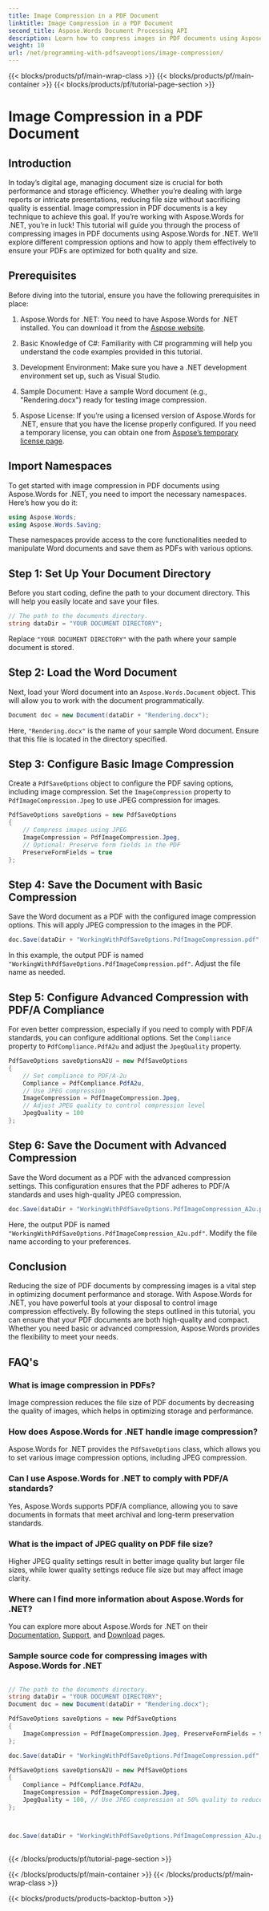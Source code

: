 ```yaml
---
title: Image Compression in a PDF Document
linktitle: Image Compression in a PDF Document
second_title: Aspose.Words Document Processing API
description: Learn how to compress images in PDF documents using Aspose.Words for .NET. Follow this guide for optimized file size and quality.
weight: 10
url: /net/programming-with-pdfsaveoptions/image-compression/
---
```


{{< blocks/products/pf/main-wrap-class >}}
{{< blocks/products/pf/main-container >}}
{{< blocks/products/pf/tutorial-page-section >}}

# Image Compression in a PDF Document

## Introduction

In today’s digital age, managing document size is crucial for both performance and storage efficiency. Whether you’re dealing with large reports or intricate presentations, reducing file size without sacrificing quality is essential. Image compression in PDF documents is a key technique to achieve this goal. If you’re working with Aspose.Words for .NET, you’re in luck! This tutorial will guide you through the process of compressing images in PDF documents using Aspose.Words for .NET. We’ll explore different compression options and how to apply them effectively to ensure your PDFs are optimized for both quality and size.

## Prerequisites

Before diving into the tutorial, ensure you have the following prerequisites in place:

1. Aspose.Words for .NET: You need to have Aspose.Words for .NET installed. You can download it from the [Aspose website](https://releases.aspose.com/words/net/).

2. Basic Knowledge of C#: Familiarity with C# programming will help you understand the code examples provided in this tutorial.

3. Development Environment: Make sure you have a .NET development environment set up, such as Visual Studio.

4. Sample Document: Have a sample Word document (e.g., "Rendering.docx") ready for testing image compression.

5. Aspose License: If you’re using a licensed version of Aspose.Words for .NET, ensure that you have the license properly configured. If you need a temporary license, you can obtain one from [Aspose’s temporary license page](https://purchase.aspose.com/temporary-license/).

## Import Namespaces

To get started with image compression in PDF documents using Aspose.Words for .NET, you need to import the necessary namespaces. Here’s how you do it:

```csharp
using Aspose.Words;
using Aspose.Words.Saving;
```

These namespaces provide access to the core functionalities needed to manipulate Word documents and save them as PDFs with various options.

## Step 1: Set Up Your Document Directory

Before you start coding, define the path to your document directory. This will help you easily locate and save your files.

```csharp
// The path to the documents directory.
string dataDir = "YOUR DOCUMENT DIRECTORY";
```

Replace `"YOUR DOCUMENT DIRECTORY"` with the path where your sample document is stored.

## Step 2: Load the Word Document

Next, load your Word document into an `Aspose.Words.Document` object. This will allow you to work with the document programmatically.

```csharp
Document doc = new Document(dataDir + "Rendering.docx");
```

Here, `"Rendering.docx"` is the name of your sample Word document. Ensure that this file is located in the directory specified.

## Step 3: Configure Basic Image Compression

Create a `PdfSaveOptions` object to configure the PDF saving options, including image compression. Set the `ImageCompression` property to `PdfImageCompression.Jpeg` to use JPEG compression for images.

```csharp
PdfSaveOptions saveOptions = new PdfSaveOptions
{
	// Compress images using JPEG
    ImageCompression = PdfImageCompression.Jpeg,
	// Optional: Preserve form fields in the PDF
    PreserveFormFields = true
};
```

## Step 4: Save the Document with Basic Compression

Save the Word document as a PDF with the configured image compression options. This will apply JPEG compression to the images in the PDF.

```csharp
doc.Save(dataDir + "WorkingWithPdfSaveOptions.PdfImageCompression.pdf", saveOptions);
```

In this example, the output PDF is named `"WorkingWithPdfSaveOptions.PdfImageCompression.pdf"`. Adjust the file name as needed.

## Step 5: Configure Advanced Compression with PDF/A Compliance

For even better compression, especially if you need to comply with PDF/A standards, you can configure additional options. Set the `Compliance` property to `PdfCompliance.PdfA2u` and adjust the `JpegQuality` property.

```csharp
PdfSaveOptions saveOptionsA2U = new PdfSaveOptions
{
	// Set compliance to PDF/A-2u
    Compliance = PdfCompliance.PdfA2u,
	// Use JPEG compression
    ImageCompression = PdfImageCompression.Jpeg,
	// Adjust JPEG quality to control compression level
    JpegQuality = 100 
};
```

## Step 6: Save the Document with Advanced Compression

Save the Word document as a PDF with the advanced compression settings. This configuration ensures that the PDF adheres to PDF/A standards and uses high-quality JPEG compression.

```csharp
doc.Save(dataDir + "WorkingWithPdfSaveOptions.PdfImageCompression_A2u.pdf", saveOptionsA2U);
```

Here, the output PDF is named `"WorkingWithPdfSaveOptions.PdfImageCompression_A2u.pdf"`. Modify the file name according to your preferences.

## Conclusion

Reducing the size of PDF documents by compressing images is a vital step in optimizing document performance and storage. With Aspose.Words for .NET, you have powerful tools at your disposal to control image compression effectively. By following the steps outlined in this tutorial, you can ensure that your PDF documents are both high-quality and compact. Whether you need basic or advanced compression, Aspose.Words provides the flexibility to meet your needs.


## FAQ's

### What is image compression in PDFs?
Image compression reduces the file size of PDF documents by decreasing the quality of images, which helps in optimizing storage and performance.

### How does Aspose.Words for .NET handle image compression?
Aspose.Words for .NET provides the `PdfSaveOptions` class, which allows you to set various image compression options, including JPEG compression.

### Can I use Aspose.Words for .NET to comply with PDF/A standards?
Yes, Aspose.Words supports PDF/A compliance, allowing you to save documents in formats that meet archival and long-term preservation standards.

### What is the impact of JPEG quality on PDF file size?
Higher JPEG quality settings result in better image quality but larger file sizes, while lower quality settings reduce file size but may affect image clarity.

### Where can I find more information about Aspose.Words for .NET?
You can explore more about Aspose.Words for .NET on their [Documentation](https://reference.aspose.com/words/net/), [Support](https://forum.aspose.com/c/words/8), and [Download](https://releases.aspose.com/words/net/) pages.

### Sample source code for compressing images with Aspose.Words for .NET

```csharp

// The path to the documents directory.
string dataDir = "YOUR DOCUMENT DIRECTORY";
Document doc = new Document(dataDir + "Rendering.docx");

PdfSaveOptions saveOptions = new PdfSaveOptions
{
	ImageCompression = PdfImageCompression.Jpeg, PreserveFormFields = true
};

doc.Save(dataDir + "WorkingWithPdfSaveOptions.PdfImageCompression.pdf", saveOptions);

PdfSaveOptions saveOptionsA2U = new PdfSaveOptions
{
	Compliance = PdfCompliance.PdfA2u,
	ImageCompression = PdfImageCompression.Jpeg,
	JpegQuality = 100, // Use JPEG compression at 50% quality to reduce file size.
};



doc.Save(dataDir + "WorkingWithPdfSaveOptions.PdfImageCompression_A2u.pdf", saveOptionsA2U);
	
```

{{< /blocks/products/pf/tutorial-page-section >}}

{{< /blocks/products/pf/main-container >}}
{{< /blocks/products/pf/main-wrap-class >}}

{{< blocks/products/products-backtop-button >}}
